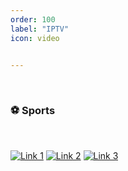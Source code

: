 ```yaml
---
order: 100
label: "IPTV"
icon: video


---
```

<br>

### ⚽ Sports
   
<br>

           
[![Link 1](https://vibestepler.github.io/w1)](https://vibestepler.github.io/w1)
[![Link 2](https://vibestepler.github.io/a1)](https://vibestepler.github.io/a1)
[![Link 3](https://vibestepler.github.io/s1)](https://vibestepler.github.io/s1)



